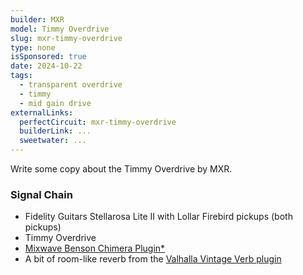 ```yaml
---
builder: MXR
model: Timmy Overdrive
slug: mxr-timmy-overdrive
type: none
isSponsored: true
date: 2024-10-22
tags:
  - transparent overdrive
  - timmy
  - mid gain drive
externalLinks:
  perfectCircuit: mxr-timmy-overdrive
  builderLink: ...
  sweetwater: ...
---
```


Write some copy about the Timmy Overdrive by MXR.

### Signal Chain

- Fidelity Guitars Stellarosa Lite II with Lollar Firebird pickups (both pickups)
- Timmy Overdrive
- [Mixwave Benson Chimera Plugin\*](https://sweetwater.sjv.io/B0N2PL)
- A bit of room-like reverb from the [Valhalla Vintage Verb plugin](https://valhalladsp.com/shop/reverb/valhalla-vintage-verb/)
